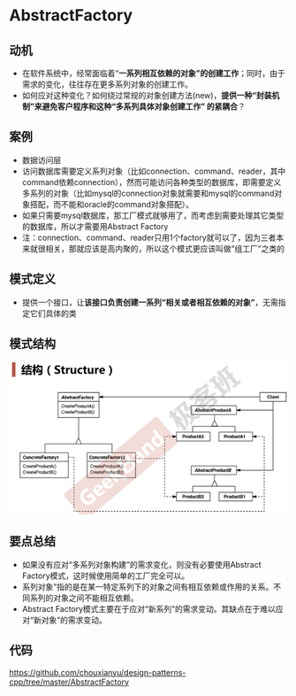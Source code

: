 # AbstractFactory

## 动机

* 在软件系统中，经常面临着“**一系列相互依赖的对象”的创建工作**；同时，由于需求的变化，往往存在更多系列对象的创建工作。
* 如何应对这种变化？如何绕过常规的对象创建方法(new)，**提供一种“封装机制”来避免客户程序和这种“多系列具体对象创建工作” 的紧耦合**？

## 案例

* 数据访问层
* 访问数据库需要定义系列对象（比如connection、command、reader，其中command依赖connection），然而可能访问各种类型的数据库，即需要定义多系列的对象（比如mysql的connection对象就需要和mysql的command对象搭配，而不能和oracle的command对象搭配）。
* 如果只需要mysql数据库，那工厂模式就够用了，而考虑到需要处理其它类型的数据库，所以才需要用Abstract Factory
* 注：connection、command、reader只用1个factory就可以了，因为三者本来就很相关，那就应该是高内聚的，所以这个模式更应该叫做“组工厂”之类的

## 模式定义

* 提供一个接口，让**该接口负责创建一系列“相关或者相互依赖的对象”**，无需指定它们具体的类

## 模式结构

![](./images/AbstractFactory.png)

## 要点总结

* 如果没有应对“多系列对象构建”的需求变化，则没有必要使用Abstract Factory模式，这时候使用简单的工厂完全可以。
* 系列对象”指的是在某一特定系列下的对象之间有相互依赖或作用的关系。不同系列的对象之间不能相互依赖。
* Abstract Factory模式主要在于应对“新系列”的需求变动。其缺点在于难以应对“新对象”的需求变动。

## 代码

https://github.com/chouxianyu/design-patterns-cpp/tree/master/AbstractFactory
